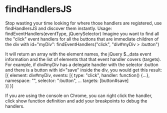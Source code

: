 findHandlersJS
==============

Stop wasting your time looking for where those handlers are registered, use findHandlersJS and discover them instantly.
Usage: findEventHandlers(eventType, jQuerySelector)
Imagine you want to find all the "click" event handlers for all the buttons that are immediate children of the div with id="myDiv":
findEventHandlers("click", "div#myDiv > :button")

It will return an array with the element names, the jQuery $._data event information and the list of elements that that event handler covers (targets).
For example, if div#myDiv has a delegate handler with the selector :button and there is a button with id="save" inside the div, you would get this result:
[{
	element: div#myDiv,
	events: [{
		type: "click",
		handler: function() {...},
		namespace: "",
		selector: ":button",
		...
		targets: [button#save]			
	}]
}] 

If you are using the console on Chrome, you can right click the handler, click show function definition and add your breakpoints to debug the handlers.
